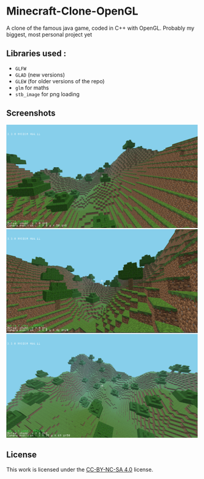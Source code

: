 # Minecraft-Clone-OpenGL
A clone of the famous java game, coded in C++ with OpenGL. Probably my biggest, most personal project yet

## Libraries used :
- `GLFW`
- `GLAD` (new versions)
- `GLEW` (for older versions of the repo)
- `glm` for maths
- `stb_image` for png loading

## Screenshots
![Screenshot 1](demo/screenshot1.PNG)
![Screenshot 2](demo/screenshot2.PNG)
![Screenshot 3](demo/screenshot3.PNG)

## License
This work is licensed under the [CC-BY-NC-SA 4.0](https://creativecommons.org/licenses/by-nc-sa/4.0/) license.
